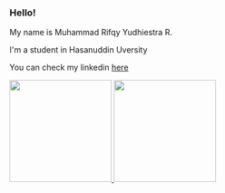 ### Hello!

My name is Muhammad Rifqy Yudhiestra R.

I'm a student in Hasanuddin Uversity

You can check my linkedin [here](https://www.linkedin.com/in/rifqyyr/)

<p align="left">
<a href="https://github.com/Rifqy232">
  <img height="180em" src="https://github-readme-stats-eight-theta.vercel.app/api?username=dimasmds&show_icons=true&theme=algolia&include_all_commits=true&count_private=true"/>
  <img height="180em" src="https://github-readme-stats-eight-theta.vercel.app/api/top-langs/?username=dimasmds&layout=compact&langs_count=8&theme=algolia"/>
</a>
</p>
